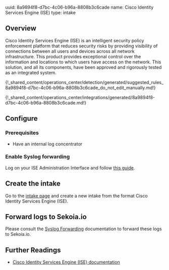 uuid: 8a9894f8-d7bc-4c06-b96a-8808b3c6cade
name: Cisco Identity Services Engine (ISE)
type: intake

## Overview

Cisco Identity Services Engine (ISE) is an intelligent security policy enforcement platform that reduces security risks by providing visibility of connections between all users and devices across all network infrastructure. This product provides exceptional control over the information and locations to which users have access on the network. This solution, and all its components, have been approved and rigorously tested as an integrated system.

{!\_shared_content/operations_center/detection/generated/suggested_rules_8a9894f8-d7bc-4c06-b96a-8808b3c6cade_do_not_edit_manually.md!}

{!\_shared_content/operations_center/integrations/generated/8a9894f8-d7bc-4c06-b96a-8808b3c6cade.md!}

## Configure

### Prerequisites

- Have an internal log concentrator

### Enable Syslog forwarding

Log on your ISE Administration Interface and follow [this guide](https://www.cisco.com/en/US/docs/security/ise/1.0/user_guide/ise10_logging.html#wp1053250).

## Create the intake

Go to the [intake page](https://app.sekoia.io/operations/intakes) and create a new intake from the format Cisco Identity Services Engine (ISE).

## Forward logs to Sekoia.io

Please consult the [Syslog Forwarding](https://docs.sekoia.io/xdr/features/collect/ingestion_methods/sekoiaio_forwarder/) documentation to forward these logs to Sekoia.io.

## Further Readings

- [Cisco Identity Services Engine (ISE) documentation](https://www.cisco.com/c/en/us/support/security/identity-services-engine/series.html#~tab-documents)
